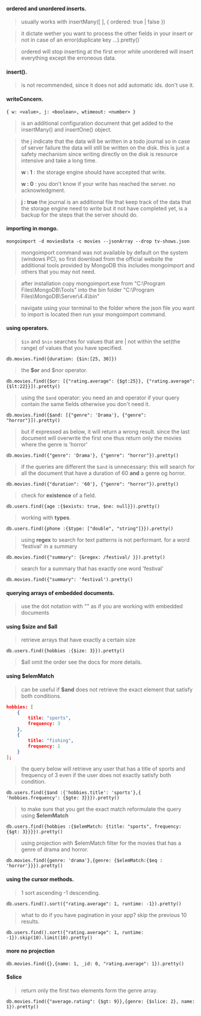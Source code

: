 #### ordered and unordered inserts.

> usually works with insertMany([ ], { ordered: true | false })

> it dictate wether you want to process the other fields in your insert or not in case of an error(duplicate key ...).pretty()`

> ordered will stop inserting at the first error while unordered will insert everything except the erroneous data.

#### insert().

> is not recommended, since it does not add automatic ids. don't use it.

#### writeConcern.

`{ w: <value>, j: <boolean>, wtimeout: <number> }`

> is an additional configuration document that get added to the insertMany() and insertOne() object.

> the j indicate that the data will be written in a todo journal so in case of server failure the data will still be written on the disk.
> this is just a safety mechanism since writing directly on the disk is resource intensive and take a long time.
>
> **w : 1** : the storage engine should have accepted that write.
>
> **w : 0** : you don't know if your write has reached the server. no acknowledgment.

> **j : true** the journal is an additional file that keep track of the data that the storage engine need to write but it not have completed yet, is a backup for the steps that the server should do.

#### importing in mongo.

`mongoimport -d moviesData -c movies --jsonArray --drop tv-shows.json`

> mongoimport command was not available by default on the system (windows PC), so first download from the official website the additional tools provided by MongoDB this includes mongoimport and others that you may not need.

> after installation copy mongoimport.exe from "C:\Program Files\MongoDB\Tools" into the bin folder "C:\Program Files\MongoDB\Server\4.4\bin"

> navigate using your terminal to the folder where the json file you want to import is located then run your mongoimport command.

#### using operators.

> `$in` and `$nin` searches for values that are | not within the set(the range) of values that you have specified.

`db.movies.find({duration: {$in:[25, 30]})`

> the **\$or** and \$nor operator.

`db.movies.find({$or: [{"rating.average": {$gt:25}}, {"rating.average": {$lt:22}}]).pretty()`

> using the `$and` operator: you need an and operator if your query contain the same fields otherwise you don't need it.

`db.movies.find({$and: [{"genre": 'Drama'}, {"genre": "horror"}]).pretty()`

> but if expressed as below, it will return a wrong result.
> since the last document will overwrite the first one thus return only the movies where the genre is 'horror'

`db.movies.find({"genre": 'Drama'}, {"genre": "horror"}).pretty()`

> if the queries are different the `$and` is unnecessary: this will search for all the document that have a duration of 60 **and** a genre og horror.

`db.movies.find({"duration": '60'}, {"genre": "horror"}).pretty()`

> check for **existence** of a field.

`db.users.find({age :{$exists: true, $ne: null}}).pretty()`

> working with **types**.

`db.users.find({phone :{$type: ["double", "string"]}}).pretty()`

> using **regex** to search for text patterns is not performant.
> for a word 'festival' in a summary

`db.movies.find({"summary": {&regex: /festival/ }}).pretty()`

> search for a summary that has exactly one word 'festival'

`db.movies.find({"summary": 'festival').pretty()`

#### querying arrays of embedded documents.

> use the dot notation with "" as if you are working with
> embedded documents

#### using **\$size** and **\$all**

> retrieve arrays that have exactly a certain size

`db.users.find({hobbies :{$ize: 3}}).pretty()`

> \$all omit the order see the docs for more details.

#### using **\$elemMatch**

> can be useful if **\$and** does not retrieve the exact element that satisfy both conditions.

```json
hobbies: [
    {
        title: "sports",
        frequency: 3
    },
    {
        title: "fishing",
        frequency: 1
    }
];
```

> the query below will retrieve any user that has a title of sports and frequency of 3 even if the user does not exactly satisfy both condition.

`db.users.find({$and :{'hobbies.title': 'sports'},{ 'hobbies.frequency': {$gte: 3}}}).pretty()`

> to make sure that you get the exact match reformulate the query using **\$elemMatch**

`db.users.find({hobbies :{$elemMatch: {title: "sports", frequency: {$gt: 3}}}}).pretty()`

> using projection with \$elemMatch
> filter for the movies that has a genre of drama and horror.

`db.movies.find({genre: 'drama'},{genre: {$elemMatch:{$eq : 'horror'}}}).pretty()`

#### using the cursor methods.

> 1 sort ascending -1 descending.

`db.users.find().sort({"rating.average": 1, runtime: -1}).pretty()`

> what to do if you have pagination in your app? skip the previous 10 results.

`db.users.find().sort({"rating.average": 1, runtime: -1}).skip(10).limit(10).pretty()`

#### more no projection

`db.movies.find({},{name: 1, _id: 0, "rating.average": 1}).pretty()`

#### **\$slice**

> return only the first two elements form the genre array.

`db.movies.find({"average.rating": {$gt: 9}},{genre: {$slice: 2}, name: 1}).pretty()`
